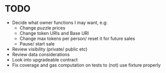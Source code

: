 # TODO
- Decide what owner functions I may want, e.g:
    - Change puzzle prices
    - Change token URIs and Base URI
    - Change max tokens per person/ reset it for future sales
    - Pause/ start sale
- Review visibility (private/ public etc)
- Review data considerations
- Look into upgradeable contract
- Fix coverage and gas computation on tests to (not) use fixture properly